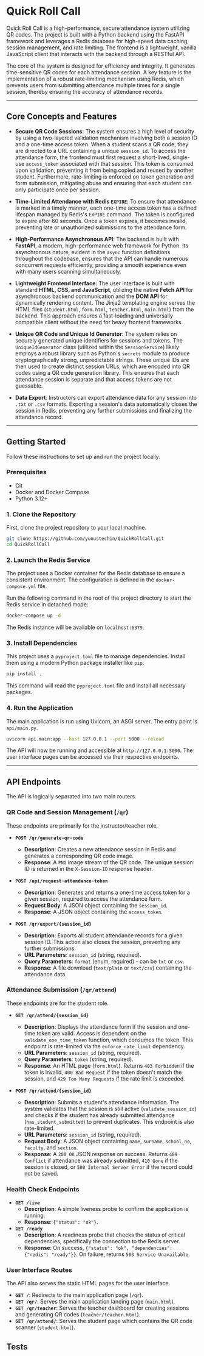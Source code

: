 # Quick Roll Call

Quick Roll Call is a high-performance, secure attendance system utilizing QR codes. The project is built with a Python backend using the FastAPI framework and leverages a Redis database for high-speed data caching, session management, and rate limiting. The frontend is a lightweight, vanilla JavaScript client that interacts with the backend through a RESTful API.

The core of the system is designed for efficiency and integrity. It generates time-sensitive QR codes for each attendance session. A key feature is the implementation of a robust rate-limiting mechanism using Redis, which prevents users from submitting attendance multiple times for a single session, thereby ensuring the accuracy of attendance records.

-----

## Core Concepts and Features

  * **Secure QR Code Sessions**: The system ensures a high level of security by using a two-layered validation mechanism involving both a session ID and a one-time access token. When a student scans a QR code, they are directed to a URL containing a unique `session_id`. To access the attendance form, the frontend must first request a short-lived, single-use `access_token` associated with that session. This token is consumed upon validation, preventing it from being copied and reused by another student. Furthermore, rate-limiting is enforced on token generation and form submission, mitigating abuse and ensuring that each student can only participate once per session.

  * **Time-Limited Attendance with Redis `EXPIRE`**: To ensure that attendance is marked in a timely manner, each one-time access token has a defined lifespan managed by Redis's `EXPIRE` command. The token is configured to expire after 60 seconds. Once a token expires, it becomes invalid, preventing late or unauthorized submissions to the attendance form.

  * **High-Performance Asynchronous API**: The backend is built with **FastAPI**, a modern, high-performance web framework for Python. Its asynchronous nature, evident in the `async` function definitions throughout the codebase, ensures that the API can handle numerous concurrent requests efficiently, providing a smooth experience even with many users scanning simultaneously.

  * **Lightweight Frontend Interface**: The user interface is built with standard **HTML, CSS, and JavaScript**, utilizing the native **Fetch API** for asynchronous backend communication and the **DOM API** for dynamically rendering content. The Jinja2 templating engine serves the HTML files (`student.html`, `form.html`, `teacher.html`, `main.html`) from the backend. This approach ensures a fast-loading and universally compatible client without the need for heavy frontend frameworks.

  * **Unique QR Code and Unique Id Generator**: The system relies on securely generated unique identifiers for sessions and tokens. The `UniqueIdGenerator` class (utilized within the `SessionService`) likely employs a robust library such as Python's `secrets` module to produce cryptographically strong, unpredictable strings. These unique IDs are then used to create distinct session URLs, which are encoded into QR codes using a QR code generation library. This ensures that each attendance session is separate and that access tokens are not guessable.

  * **Data Export**: Instructors can export attendance data for any session into `.txt` or `.csv` formats. Exporting a session's data automatically closes the session in Redis, preventing any further submissions and finalizing the attendance record.

-----

## Getting Started

Follow these instructions to set up and run the project locally.

### Prerequisites

  * Git
  * Docker and Docker Compose
  * Python 3.12+

### 1\. Clone the Repository

First, clone the project repository to your local machine.

```sh
git clone https://github.com/yunustechin/QuickRollCall.git
cd QuickRollCall
```

### 2\. Launch the Redis Service

The project uses a Docker container for the Redis database to ensure a consistent environment. The configuration is defined in the `docker-compose.yml` file.

Run the following command in the root of the project directory to start the Redis service in detached mode:

```sh
docker-compose up -d
```

The Redis instance will be available on `localhost:6379`.

### 3\. Install Dependencies

This project uses a `pyproject.toml` file to manage dependencies. Install them using a modern Python package installer like `pip`.

```sh
pip install .
```

This command will read the `pyproject.toml` file and install all necessary packages.

### 4\. Run the Application

The main application is run using Uvicorn, an ASGI server. The entry point is `api/main.py`.

```sh
uvicorn api.main:app --host 127.0.0.1 --port 5000 --reload
```

The API will now be running and accessible at `http://127.0.0.1:5000`. The user interface pages can be accessed via their respective endpoints.

-----

## API Endpoints

The API is logically separated into two main routers.

### QR Code and Session Management (`/qr`)

These endpoints are primarily for the instructor/teacher role.

  * **`POST /qr/generate-qr-code`**

      * **Description**: Creates a new attendance session in Redis and generates a corresponding QR code image.
      * **Response**: A `PNG` image stream of the QR code. The unique session ID is returned in the `X-Session-ID` response header.

  * **`POST /api/request-attendance-token`**

      * **Description**: Generates and returns a one-time access token for a given session, required to access the attendance form.
      * **Request Body**: A JSON object containing the `session_id`.
      * **Response**: A JSON object containing the `access_token`.

  * **`POST /qr/export/{session_id}`**

      * **Description**: Exports all student attendance records for a given session ID. This action also closes the session, preventing any further submissions.
      * **URL Parameters**: `session_id` (string, required).
      * **Query Parameters**: `format` (enum, required) - can be `txt` or `csv`.
      * **Response**: A file download (`text/plain` or `text/csv`) containing the attendance data.

### Attendance Submission (`/qr/attend`)

These endpoints are for the student role.

  * **`GET /qr/attend/{session_id}`**

      * **Description**: Displays the attendance form if the session and one-time token are valid. Access is dependent on the `validate_one_time_token` function, which consumes the token. This endpoint is rate-limited via the `enforce_rate_limit` dependency.
      * **URL Parameters**: `session_id` (string, required).
      * **Query Parameters**: `token` (string, required).
      * **Response**: An HTML page (`form.html`). Returns `403 Forbidden` if the token is invalid, `400 Bad Request` if the token doesn't match the session, and `429 Too Many Requests` if the rate limit is exceeded.

  * **`POST /qr/attend/{session_id}`**

      * **Description**: Submits a student's attendance information. The system validates that the session is still active (`validate_session_id`) and checks if the student has already submitted attendance (`has_student_submitted`) to prevent duplicates. This endpoint is also rate-limited.
      * **URL Parameters**: `session_id` (string, required).
      * **Request Body**: A JSON object containing `name`, `surname`, `school_no`, `faculty`, and `section`.
      * **Response**: A `200 OK` JSON response on success. Returns `409 Conflict` if attendance was already submitted, `410 Gone` if the session is closed, or `500 Internal Server Error` if the record could not be saved.

### Health Check Endpoints

  * **`GET /live`**
      * **Description**: A simple liveness probe to confirm the application is running.
      * **Response**: `{"status": "ok"}`.
  * **`GET /ready`**
      * **Description**: A readiness probe that checks the status of critical dependencies, specifically the connection to the Redis server.
      * **Response**: On success, `{"status": "ok", "dependencies": {"redis": "ready"}}`. On failure, returns `503 Service Unavailable`.

### User Interface Routes

The API also serves the static HTML pages for the user interface.

  * **`GET /`**: Redirects to the main application page (`/qr`).
  * **`GET /qr/`**: Serves the main application landing page (`main.html`).
  * **`GET /qr/teacher`**: Serves the teacher dashboard for creating sessions and generating QR codes (`teacher/teacher.html`).
  * **`GET /qr/attend/`**: Serves the student page which contains the QR code scanner (`student.html`).

## Tests
